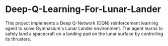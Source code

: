 # Deep-Q-Learning-For-Lunar-Lander
This project implements a Deep Q-Network (DQN) reinforcement learning agent to solve Gymnasium's Lunar Lander environment. The agent learns to safely land a spacecraft on a landing pad on the lunar surface by controlling its thrusters.
